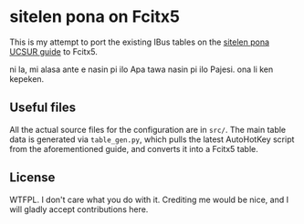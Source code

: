 # sitelen pona on Fcitx5

This is my attempt to port the existing IBus tables on the [sitelen pona UCSUR guide](https://github.com/neroist/sitelen-pona-ucsur-guide/tree/main) to Fcitx5.

ni la, mi alasa ante e nasin pi ilo Apa tawa nasin pi ilo Pajesi. ona li ken kepeken.

## Useful files
All the actual source files for the configuration are in `src/`. The main table data is generated via `table_gen.py`, which pulls the latest
AutoHotKey script from the aforementioned guide, and converts it into a Fcitx5 table.

## License
WTFPL. I don't care what you do with it. Crediting me would be nice, and I will gladly accept contributions here.